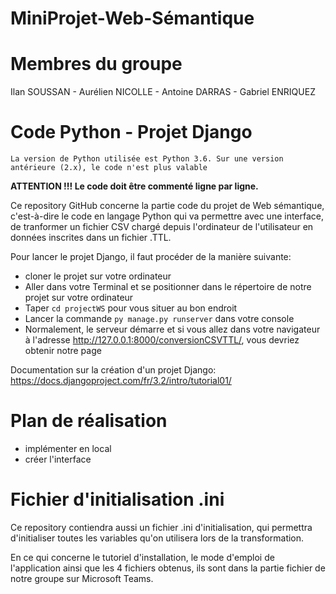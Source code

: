 # MiniProjet-Web-Sémantique

# Membres du groupe
Ilan SOUSSAN - Aurélien NICOLLE - Antoine DARRAS - Gabriel ENRIQUEZ


# Code Python - Projet Django
`La version de Python utilisée est Python 3.6.
Sur une version antérieure (2.x), le code n'est plus valable`

**ATTENTION !!! Le code doit être commenté ligne par ligne.**

Ce repository GitHub concerne la partie code du projet de Web sémantique, c'est-à-dire 
le code en langage Python qui va permettre avec une interface, 
de tranformer un fichier CSV chargé depuis l'ordinateur de l'utilisateur en données inscrites dans un fichier .TTL.

Pour lancer le projet Django, il faut procéder de la manière suivante: 
- cloner le projet sur votre ordinateur
- Aller dans votre Terminal et se positionner dans le répertoire de notre projet sur votre ordinateur
- Taper `cd projectWS` pour vous situer au bon endroit
- Lancer la commande `py manage.py runserver` dans votre console
- Normalement, le serveur démarre et si vous allez dans votre navigateur à l'adresse http://127.0.0.1:8000/conversionCSVTTL/, vous devriez obtenir notre page

Documentation sur la création d'un projet Django: https://docs.djangoproject.com/fr/3.2/intro/tutorial01/


# Plan de réalisation
- implémenter en local
- créer l'interface

# Fichier d'initialisation .ini

Ce repository contiendra aussi un fichier .ini d'initialisation, qui permettra d'initialiser toutes les variables 
qu'on utilisera lors de la transformation.



En ce qui concerne le tutoriel d'installation, le mode d'emploi de l'application ainsi que les 4 fichiers obtenus, 
ils sont dans la partie fichier de notre groupe sur Microsoft Teams.


